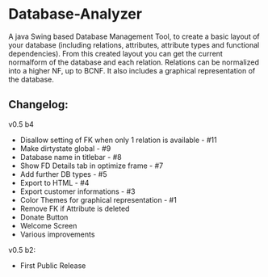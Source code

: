 Database-Analyzer
=================

A java Swing based Database Management Tool, to create a basic layout of your database (including relations, attributes, attribute types and functional dependencies). From this created layout you can get the current normalform of the database and each relation. Relations can be normalized into a higher NF, up to BCNF. It also includes a graphical representation of the database.

Changelog:
----------
v0.5 b4
* Disallow setting of FK when only 1 relation is available - #11
* Make dirtystate global - #9
* Database name in titlebar - #8
* Show FD Details tab in optimize frame - #7
* Add further DB types - #5
* Export to HTML - #4
* Export customer informations - #3
* Color Themes for graphical representation - #1
* Remove FK if Attribute is deleted
* Donate Button
* Welcome Screen
* Various improvements

v0.5 b2:
* First Public Release